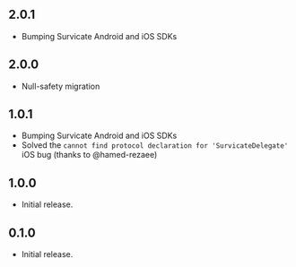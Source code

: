 ## 2.0.1

* Bumping Survicate Android and iOS SDKs

## 2.0.0

* Null-safety migration

## 1.0.1

* Bumping Survicate Android and iOS SDKs
* Solved the `cannot find protocol declaration for 'SurvicateDelegate'` iOS bug (thanks to @hamed-rezaee)

## 1.0.0

* Initial release.

## 0.1.0

* Initial release.